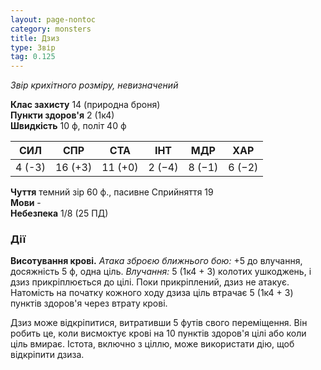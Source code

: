 ```yaml
---
layout: page-nontoc
category: monsters
title: Дзиз
type: Звір
tag: 0.125
---
```


_Звір крихітного розміру, невизначений_

**Клас захисту** 14 (природна броня)    
**Пункти здоров'я** 2 (1к4)    
**Швидкість** 10 ф, політ 40 ф

| СИЛ    | СПР     | СТА     | ІНТ    | МДР    | ХАР    |
| ------ | ------- | ------- | ------ | ------ | ------ |
| 4 (-3) | 16 (+3) | 11 (+0) | 2 (−4) | 8 (−1) | 6 (−2) |

**Чуття** темний зір 60 ф., пасивне Сприйняття 19    
**Мови** -    
**Небезпека** 1/8 (25 ПД)

### Дії
**Висотування крові.** _Атака зброєю ближнього бою:_ +5 до влучання, досяжність 5 ф, одна ціль. _Влучання:_ 5 (1к4 + 3) колотих ушкоджень, і дзиз прикріплюється до цілі. Поки прикріплений, дзиз не атакує. Натомість на початку кожного ходу дзиза ціль втрачає 5 (1к4 + 3) пунктів здоров'я через втрату крові.    

Дзиз може відкріпитися, витративши 5 футів свого переміщення. Він робить це, коли висмоктує крові на 10 пунктів здоров'я цілі або коли ціль вмирає. Істота, включно з ціллю, може використати дію, щоб відкріпити дзиза.
